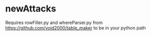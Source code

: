 # newAttacks

Requires rowFiller.py and whereParser.py from https://github.com/yoid2000/table_maker to be in your python path
